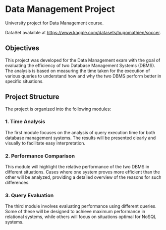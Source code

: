 # Data Management Project

University project for Data Management course.

DataSet avalaible at https://www.kaggle.com/datasets/hugomathien/soccer.

## Objectives

This project was developed for the Data Management exam with the goal of evaluating the efficiency of two Database Management Systems (DBMS). The analysis is based on measuring the time taken for the execution of various queries to understand how and why the two DBMS perform better in specific situations.

## Project Structure

The project is organized into the following modules:

### 1. Time Analysis

The first module focuses on the analysis of query execution time for both database management systems. The results will be presented clearly and visually to facilitate easy interpretation.

### 2. Performance Comparison

This module will highlight the relative performance of the two DBMS in different situations. Cases where one system proves more efficient than the other will be analyzed, providing a detailed overview of the reasons for such differences.

### 3. Query Evaluation

The third module involves evaluating performance using different queries. Some of these will be designed to achieve maximum performance in relational systems, while others will focus on situations optimal for NoSQL systems.
